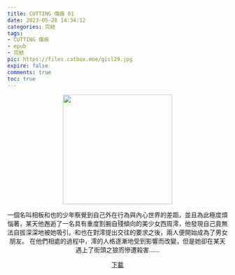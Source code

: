```yaml
---
title: CUTTING 傷痕 01
date: 2023-05-28 14:34:12
categories: 完結
tags:
- CUTTING 傷痕
- epub
- 完結
pic: https://files.catbox.moe/gisl29.jpg
expire: false
comments: true
toc: true
---
```


<div style="text-align:center" class="kratos-post-content">

<img width="250px" src="https://files.catbox.moe/gisl29.jpg">

<p>
一個名叫相板和也的少年察覺到自己外在行為與內心世界的差距，並且為此極度煩惱著，某天他邂逅了一名具有重度割腕自殘傾向的美少女西周澪，他發現自己竟無法自拔深深地被她吸引。和也在對澪提出交往的要求之後，兩人便開始成為了男女朋友。
在他們相處的過程中，澪的人格逐漸地受到影響而改變，但是她卻在某天遇上了街頭之狼而慘遭殺害……
</p>

<p>
<a href="https://epubdatabase.azurewebsites.net/EBOOKS/EPUB/完結/CUTTING 傷痕/CUTTING 傷痕 01 ～Case of Mio～.epub?download=1">下載</a>
</p>

</div>